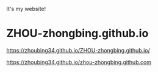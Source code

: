 It's my website!

# ZHOU-zhongbing.github.io

https://zhoubing34.github.io/ZHOU-zhongbing.github.io/

https://zhoubing34.github.io/zhou-zhongbing.github.com
